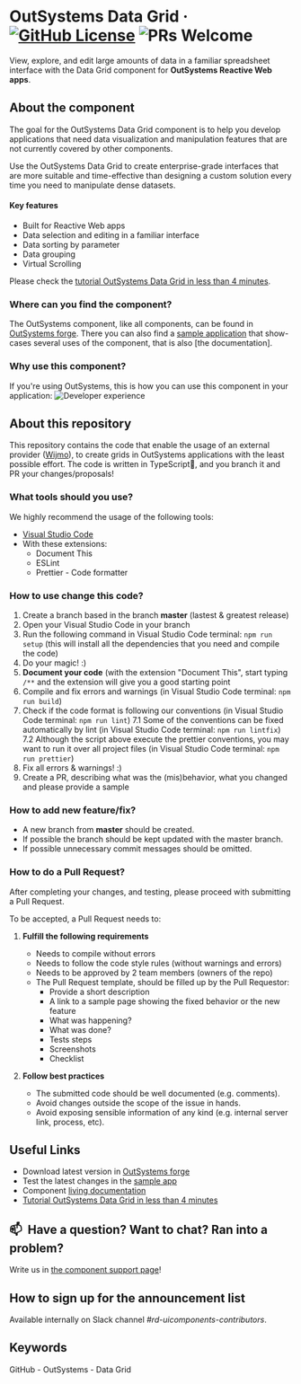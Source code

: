 # OutSystems Data Grid · [![GitHub License](https://img.shields.io/badge/License-BSD%203--Clause-blue.svg)](https://github.com/OutSystems/outsystems-datagrid/blob/master/LICENSE) ![PRs Welcome](https://img.shields.io/badge/PRs-welcome-brightgreen.svg)

View, explore, and edit large amounts of data in a familiar spreadsheet interface with the Data Grid component for **OutSystems Reactive Web apps**.

## About the component

The goal for the OutSystems Data Grid component is to help you develop applications that need data visualization and manipulation features that are not currently covered by other components.

Use the OutSystems Data Grid to create enterprise-grade interfaces that are more suitable and time-effective than designing a custom solution every time you need to manipulate dense datasets.

#### Key features

-   Built for Reactive Web apps
-   Data selection and editing in a familiar interface
-   Data sorting by parameter
-   Data grouping
-   Virtual Scrolling

Please check the [tutorial OutSystems Data Grid in less than 4 minutes](https://www.youtube.com/watch?v=OFXOPrkRlrI).

### Where can you find the component?

The OutSystems component, like all components, can be found in [OutSystems forge](https://www.outsystems.com/forge/component-overview/9764/data-grid-reactive).
There you can also find a [sample application](https://www.outsystems.com/forge/component-overview/9765/data-grid-sample-reactive) that show-cases several uses of the component, that is also [the documentation].

### Why use this component?

If you're using OutSystems, this is how you can use this component in your application:
![Developer experience](https://www.outsystems.com/FroalaEditor/Download.aspx?GUID=2021216vzoTkL5piWLCGCv7VXgBkFoNdpCIye5Z9m2zyhV1gL)

## About this repository

This repository contains the code that enable the usage of an external provider ([Wijmo](https://developer.mescius.com/wijmo)), to create grids in OutSystems applications with the least possible effort.
The code is written in TypeScript🖤, and you branch it and PR your changes/proposals!

### What tools should you use?

We highly recommend the usage of the following tools:

-   [Visual Studio Code](https://code.visualstudio.com/)
-   With these extensions:
    -   Document This
    -   ESLint
    -   Prettier - Code formatter

### How to use change this code?

1. Create a branch based in the branch **master** (lastest & greatest release)
2. Open your Visual Studio Code in your branch
3. Run the following command in Visual Studio Code terminal: `npm run setup` (this will install all the dependencies that you need and compile the code)
4. Do your magic! :)
5. **Document your code** (with the extension "Document This", start typing `/**` and the extension will give you a good starting point
6. Compile and fix errors and warnings (in Visual Studio Code terminal: `npm run build`)
7. Check if the code format is following our conventions (in Visual Studio Code terminal: `npm run lint`)
   7.1 Some of the conventions can be fixed automatically by lint (in Visual Studio Code terminal: `npm run lintfix`)
   7.2 Although the script above execute the prettier conventions, you may want to run it over all project files (in Visual Studio Code terminal: `npm run prettier`)
8. Fix all errors & warnings! :)
9. Create a PR, describing what was the (mis)behavior, what you changed and please provide a sample

### How to add new feature/fix?

-   A new branch from **master** should be created.
-   If possible the branch should be kept updated with the master branch.
-   If possible unnecessary commit messages should be omitted.

### How to do a Pull Request?

After completing your changes, and testing, please proceed with submitting a Pull Request.

To be accepted, a Pull Request needs to:

1. **Fulfill the following requirements**

    - Needs to compile without errors
    - Needs to follow the code style rules (without warnings and errors)
    - Needs to be approved by 2 team members (owners of the repo)
    - The Pull Request template, should be filled up by the Pull Requestor:
        - Provide a short description
        - A link to a sample page showing the fixed behavior or the new feature
        - What was happening?
        - What was done?
        - Tests steps
        - Screenshots
        - Checklist

2. **Follow best practices**
    - The submitted code should be well documented (e.g. comments).
    - Avoid changes outside the scope of the issue in hands.
    - Avoid exposing sensible information of any kind (e.g. internal server link, process, etc).

## Useful Links

-   Download latest version in [OutSystems forge](https://www.outsystems.com/forge/component-versions/9764)
-   Test the latest changes in the [sample app](https://www.outsystems.com/forge/component-overview/9765/data-grid-sample-reactive)
-   Component [living documentation](https://outsystemsui.outsystems.com/OutSystemsDataGridSample/)
-   [Tutorial OutSystems Data Grid in less than 4 minutes](https://www.youtube.com/watch?v=OFXOPrkRlrI)

## 📫&nbsp; Have a question? Want to chat? Ran into a problem?

Write us in [the component support page](https://www.outsystems.com/forge/component-discussions/9764/Data+Grid+Reactive)!

## How to sign up for the announcement list

Available internally on Slack channel _#rd-uicomponents-contributors_.

## Keywords

GitHub - OutSystems - Data Grid

